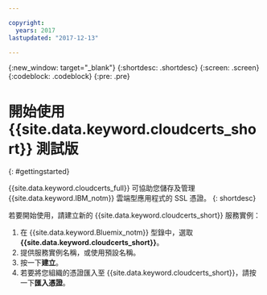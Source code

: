 ```yaml
---

copyright:
  years: 2017
lastupdated: "2017-12-13"

---
```

{:new_window: target="_blank"}
{:shortdesc: .shortdesc}
{:screen: .screen}
{:codeblock: .codeblock}
{:pre: .pre}

# 開始使用 {{site.data.keyword.cloudcerts_short}} 測試版
{: #gettingstarted}

{{site.data.keyword.cloudcerts_full}} 可協助您儲存及管理 {{site.data.keyword.IBM_notm}} 雲端型應用程式的 SSL 憑證。
{: shortdesc}

若要開始使用，請建立新的 {{site.data.keyword.cloudcerts_short}} 服務實例：

1. 在 {{site.data.keyword.Bluemix_notm}} 型錄中，選取 **{{site.data.keyword.cloudcerts_short}}**。
2. 提供服務實例名稱，或使用預設名稱。
3. 按一下**建立**。
4. 若要將您組織的憑證匯入至 {{site.data.keyword.cloudcerts_short}}，請按一下**匯入憑證**。  
